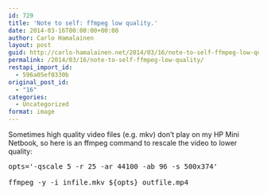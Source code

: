 ```yaml
---
id: 729
title: 'Note to self: ffmpeg low quality.'
date: 2014-03-16T00:00:00+00:00
author: Carlo Hamalainen
layout: post
guid: http://carlo-hamalainen.net/2014/03/16/note-to-self-ffmpeg-low-quality/
permalink: /2014/03/16/note-to-self-ffmpeg-low-quality/
restapi_import_id:
  - 596a05ef0330b
original_post_id:
  - "16"
categories:
  - Uncategorized
format: image
---
```

Sometimes high quality video files (e.g. mkv) don&#8217;t play on my HP Mini Netbook, so here is an ffmpeg command to rescale the video to lower quality: 

<pre>opts='-qscale 5 -r 25 -ar 44100 -ab 96 -s 500x374'

ffmpeg -y -i infile.mkv ${opts} outfile.mp4
</pre>